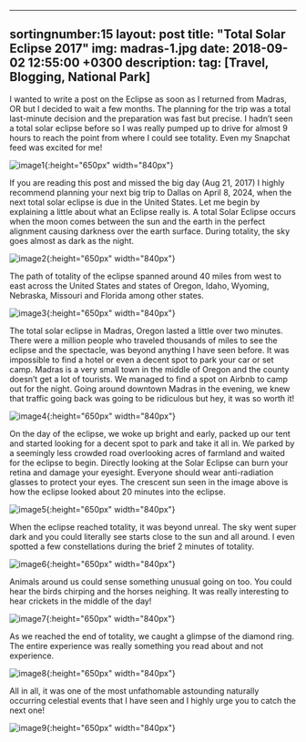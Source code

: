 ----
sortingnumber:15
layout: post
title: "Total Solar Eclipse 2017"
img: madras-1.jpg
date: 2018-09-02 12:55:00 +0300
description:
tag: [Travel, Blogging, National Park]
---

I wanted to write a post on the Eclipse as soon as I returned from Madras, OR but I decided to wait a few months. The planning for the trip was a total last-minute decision and the preparation was fast but precise. I hadn’t seen a total solar eclipse before so I was really pumped up to drive for almost 9 hours to reach the point from where I could see totality. Even my Snapchat feed was excited for me!

![image1]({{site.baseurl}}/assets/img/madras-1.jpg){:height="650px" width="840px"}

If you are reading this post and missed the big day (Aug 21, 2017) I highly recommend planning your next big trip to Dallas on April 8, 2024, when the next total solar eclipse is due in the United States. Let me begin by explaining a little about what an Eclipse really is. A total Solar Eclipse occurs when the moon comes between the sun and the earth in the perfect alignment causing darkness over the earth surface. During totality, the sky goes almost as dark as the night.

![image2]({{site.baseurl}}/assets/img/madras-2.jpg){:height="650px" width="840px"}

The path of totality of the eclipse spanned around 40 miles from west to east across the United States and states of Oregon, Idaho, Wyoming, Nebraska, Missouri and Florida among other states.

![image3]({{site.baseurl}}/assets/img/madras-3.jpg){:height="650px" width="840px"}

The total solar eclipse in Madras, Oregon lasted a little over two minutes. There were a million people who traveled thousands of miles to see the eclipse and the spectacle, was beyond anything I have seen before. It was impossible to find a hotel or even a decent spot to park your car or set camp. Madras is a very small town in the middle of Oregon and the county doesn’t get a lot of tourists. We managed to find a spot on Airbnb to camp out for the night. Going around downtown Madras in the evening, we knew that traffic going back was going to be ridiculous but hey, it was so worth it!

![image4]({{site.baseurl}}/assets/img/madras-4.jpg){:height="650px" width="840px"}

On the day of the eclipse, we woke up bright and early, packed up our tent and started looking for a decent spot to park and take it all in. We parked by a seemingly less crowded road overlooking acres of farmland and waited for the eclipse to begin. Directly looking at the Solar Eclipse can burn your retina and damage your eyesight. Everyone should wear anti-radiation glasses to protect your eyes. The crescent sun seen in the image above is how the eclipse looked about 20 minutes into the eclipse.

![image5]({{site.baseurl}}/assets/img/madras-5.jpg){:height="650px" width="840px"}

When the eclipse reached totality, it was beyond unreal. The sky went super dark and you could literally see starts close to the sun and all around. I even spotted a few constellations during the brief 2 minutes of totality.

![image6]({{site.baseurl}}/assets/img/madras-6.jpg){:height="650px" width="840px"}

Animals around us could sense something unusual going on too. You could hear the birds chirping and the horses neighing. It was really interesting to hear crickets in the middle of the day!

![image7]({{site.baseurl}}/assets/img/madras-7.jpg){:height="650px" width="840px"}

As we reached the end of totality, we caught a glimpse of the diamond ring. The entire experience was really something you read about and not experience.

![image8]({{site.baseurl}}/assets/img/madras-8.jpg){:height="650px" width="840px"}

All in all, it was one of the most unfathomable astounding naturally occurring celestial events that I have seen and I highly urge you to catch the next one!

![image9]({{site.baseurl}}/assets/img/madras-9.jpg){:height="650px" width="840px"}
